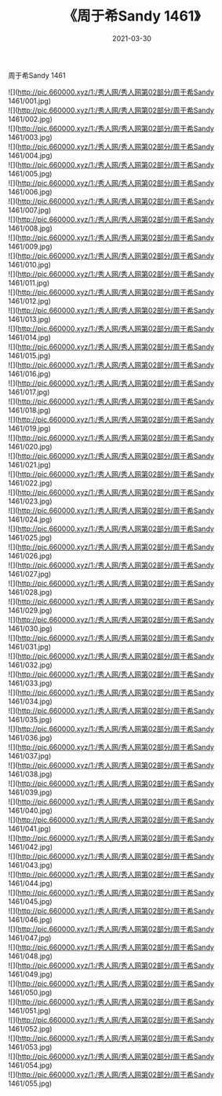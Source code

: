 ﻿---
layout: post
title:  《周于希Sandy 1461》
date:   2021-03-30
img: http://pic.660000.xyz/1:/秀人网/秀人网第02部分/周于希Sandy 1461/000.jpg
categories: [美女, 清纯, 唯美]
---

周于希Sandy 1461

  ![](http://pic.660000.xyz/1:/秀人网/秀人网第02部分/周于希Sandy 1461/001.jpg) <br> ![](http://pic.660000.xyz/1:/秀人网/秀人网第02部分/周于希Sandy 1461/002.jpg) <br> ![](http://pic.660000.xyz/1:/秀人网/秀人网第02部分/周于希Sandy 1461/003.jpg) <br> ![](http://pic.660000.xyz/1:/秀人网/秀人网第02部分/周于希Sandy 1461/004.jpg) <br> ![](http://pic.660000.xyz/1:/秀人网/秀人网第02部分/周于希Sandy 1461/005.jpg) <br> ![](http://pic.660000.xyz/1:/秀人网/秀人网第02部分/周于希Sandy 1461/006.jpg) <br> ![](http://pic.660000.xyz/1:/秀人网/秀人网第02部分/周于希Sandy 1461/007.jpg) <br> ![](http://pic.660000.xyz/1:/秀人网/秀人网第02部分/周于希Sandy 1461/008.jpg) <br> ![](http://pic.660000.xyz/1:/秀人网/秀人网第02部分/周于希Sandy 1461/009.jpg) <br> ![](http://pic.660000.xyz/1:/秀人网/秀人网第02部分/周于希Sandy 1461/010.jpg) <br> ![](http://pic.660000.xyz/1:/秀人网/秀人网第02部分/周于希Sandy 1461/011.jpg) <br> ![](http://pic.660000.xyz/1:/秀人网/秀人网第02部分/周于希Sandy 1461/012.jpg) <br> ![](http://pic.660000.xyz/1:/秀人网/秀人网第02部分/周于希Sandy 1461/013.jpg) <br> ![](http://pic.660000.xyz/1:/秀人网/秀人网第02部分/周于希Sandy 1461/014.jpg) <br> ![](http://pic.660000.xyz/1:/秀人网/秀人网第02部分/周于希Sandy 1461/015.jpg) <br> ![](http://pic.660000.xyz/1:/秀人网/秀人网第02部分/周于希Sandy 1461/016.jpg) <br> ![](http://pic.660000.xyz/1:/秀人网/秀人网第02部分/周于希Sandy 1461/017.jpg) <br> ![](http://pic.660000.xyz/1:/秀人网/秀人网第02部分/周于希Sandy 1461/018.jpg) <br> ![](http://pic.660000.xyz/1:/秀人网/秀人网第02部分/周于希Sandy 1461/019.jpg) <br> ![](http://pic.660000.xyz/1:/秀人网/秀人网第02部分/周于希Sandy 1461/020.jpg) <br> ![](http://pic.660000.xyz/1:/秀人网/秀人网第02部分/周于希Sandy 1461/021.jpg) <br> ![](http://pic.660000.xyz/1:/秀人网/秀人网第02部分/周于希Sandy 1461/022.jpg) <br> ![](http://pic.660000.xyz/1:/秀人网/秀人网第02部分/周于希Sandy 1461/023.jpg) <br> ![](http://pic.660000.xyz/1:/秀人网/秀人网第02部分/周于希Sandy 1461/024.jpg) <br> ![](http://pic.660000.xyz/1:/秀人网/秀人网第02部分/周于希Sandy 1461/025.jpg) <br> ![](http://pic.660000.xyz/1:/秀人网/秀人网第02部分/周于希Sandy 1461/026.jpg) <br> ![](http://pic.660000.xyz/1:/秀人网/秀人网第02部分/周于希Sandy 1461/027.jpg) <br> ![](http://pic.660000.xyz/1:/秀人网/秀人网第02部分/周于希Sandy 1461/028.jpg) <br> ![](http://pic.660000.xyz/1:/秀人网/秀人网第02部分/周于希Sandy 1461/029.jpg) <br> ![](http://pic.660000.xyz/1:/秀人网/秀人网第02部分/周于希Sandy 1461/030.jpg) <br> ![](http://pic.660000.xyz/1:/秀人网/秀人网第02部分/周于希Sandy 1461/031.jpg) <br> ![](http://pic.660000.xyz/1:/秀人网/秀人网第02部分/周于希Sandy 1461/032.jpg) <br> ![](http://pic.660000.xyz/1:/秀人网/秀人网第02部分/周于希Sandy 1461/033.jpg) <br> ![](http://pic.660000.xyz/1:/秀人网/秀人网第02部分/周于希Sandy 1461/034.jpg) <br> ![](http://pic.660000.xyz/1:/秀人网/秀人网第02部分/周于希Sandy 1461/035.jpg) <br> ![](http://pic.660000.xyz/1:/秀人网/秀人网第02部分/周于希Sandy 1461/036.jpg) <br> ![](http://pic.660000.xyz/1:/秀人网/秀人网第02部分/周于希Sandy 1461/037.jpg) <br> ![](http://pic.660000.xyz/1:/秀人网/秀人网第02部分/周于希Sandy 1461/038.jpg) <br> ![](http://pic.660000.xyz/1:/秀人网/秀人网第02部分/周于希Sandy 1461/039.jpg) <br> ![](http://pic.660000.xyz/1:/秀人网/秀人网第02部分/周于希Sandy 1461/040.jpg) <br> ![](http://pic.660000.xyz/1:/秀人网/秀人网第02部分/周于希Sandy 1461/041.jpg) <br> ![](http://pic.660000.xyz/1:/秀人网/秀人网第02部分/周于希Sandy 1461/042.jpg) <br> ![](http://pic.660000.xyz/1:/秀人网/秀人网第02部分/周于希Sandy 1461/043.jpg) <br> ![](http://pic.660000.xyz/1:/秀人网/秀人网第02部分/周于希Sandy 1461/044.jpg) <br> ![](http://pic.660000.xyz/1:/秀人网/秀人网第02部分/周于希Sandy 1461/045.jpg) <br> ![](http://pic.660000.xyz/1:/秀人网/秀人网第02部分/周于希Sandy 1461/046.jpg) <br> ![](http://pic.660000.xyz/1:/秀人网/秀人网第02部分/周于希Sandy 1461/047.jpg) <br> ![](http://pic.660000.xyz/1:/秀人网/秀人网第02部分/周于希Sandy 1461/048.jpg) <br> ![](http://pic.660000.xyz/1:/秀人网/秀人网第02部分/周于希Sandy 1461/049.jpg) <br> ![](http://pic.660000.xyz/1:/秀人网/秀人网第02部分/周于希Sandy 1461/050.jpg) <br> ![](http://pic.660000.xyz/1:/秀人网/秀人网第02部分/周于希Sandy 1461/051.jpg) <br> ![](http://pic.660000.xyz/1:/秀人网/秀人网第02部分/周于希Sandy 1461/052.jpg) <br> ![](http://pic.660000.xyz/1:/秀人网/秀人网第02部分/周于希Sandy 1461/053.jpg) <br> ![](http://pic.660000.xyz/1:/秀人网/秀人网第02部分/周于希Sandy 1461/054.jpg) <br> ![](http://pic.660000.xyz/1:/秀人网/秀人网第02部分/周于希Sandy 1461/055.jpg) <br>